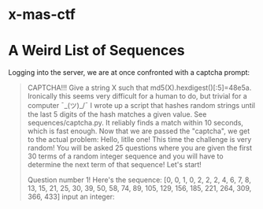 # x-mas-ctf

# A Weird List of Sequences
Logging into the server, we are at once confronted with a captcha prompt:
> CAPTCHA!!!
> Give a string X such that md5(X).hexdigest()[:5]=48e5a.
Ironically this seems very difficult for a human to do, but trivial for a computer ¯\_(ツ)_/¯
I wrote up a script that hashes random strings until the last 5 digits of the hash matches a given value. See sequences/captcha.py. It reliably finds a match within 10 seconds, which is fast enough.
Now that we are passed the "captcha", we get to the actual problem:
> Hello, litlle one! This time the challenge is very random!
> You will be asked 25 questions where you are given the first 30 terms of a random integer sequence and you will have to determine the next term of that sequence!
> Let's start!
> 
> Question number 1!
> Here's the sequence:
> [0, 0, 1, 0, 2, 2, 2, 4, 6, 7, 8, 13, 15, 21, 25, 30, 39, 50, 58, 74, 89, 105, 129, 156, 185, 221, 264, 309, 366, 433]
> input an integer:

